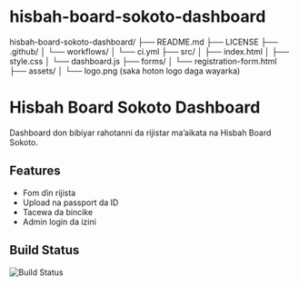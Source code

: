 # hisbah-board-sokoto-dashboard
hisbah-board-sokoto-dashboard/ ├── README.md ├── LICENSE ├── .github/ │   └── workflows/ │       └── ci.yml ├── src/ │   ├── index.html │   ├── style.css │   └── dashboard.js ├── forms/ │   └── registration-form.html ├── assets/ │   └── logo.png (saka hoton logo daga wayarka)

# Hisbah Board Sokoto Dashboard

Dashboard don bibiyar rahotanni da rijistar ma’aikata na Hisbah Board Sokoto.

## Features
- Fom ɗin rijista
- Upload na passport da ID
- Tacewa da bincike
- Admin login da izini

## Build Status
![Build Status](https://img.shields.io/github/actions/workflow/status/yourusername/hisbah-board-sokoto-dashboard/ci.yml)
